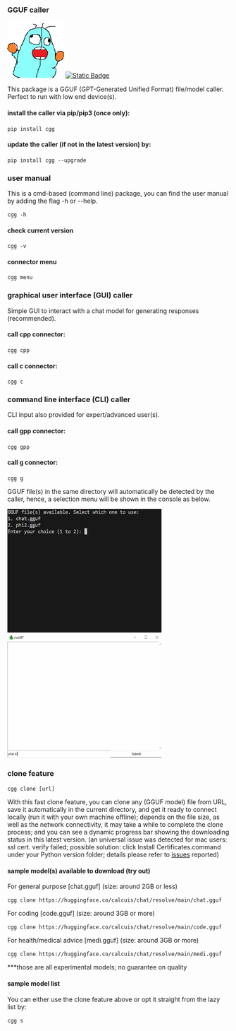 ### GGUF caller

[<img src="https://raw.githubusercontent.com/calcuis/cgg/master/cgg.gif" width="128" height="128">](https://github.com/calcuis/cgg)
[![Static Badge](https://img.shields.io/badge/cgg-release-blue?logo=github)](https://github.com/calcuis/cgg/releases)

This package is a GGUF (GPT-Generated Unified Format) file/model caller. Perfect to run with low end device(s).
#### install the caller via pip/pip3 (once only):
```
pip install cgg
```
#### update the caller (if not in the latest version) by:
```
pip install cgg --upgrade
```
### user manual
This is a cmd-based (command line) package, you can find the user manual by adding the flag -h or --help.
```
cgg -h
```
#### check current version
```
cgg -v
```
#### connector menu
```
cgg menu
```
### graphical user interface (GUI) caller
Simple GUI to interact with a chat model for generating responses (recommended).
#### call cpp connector:
```
cgg cpp
``` 
#### call c connector:
```
cgg c
```
### command line interface (CLI) caller
CLI input also provided for expert/advanced user(s).
#### call gpp connector:
```
cgg gpp
```
#### call g connector:
```
cgg g
```

GGUF file(s) in the same directory will automatically be detected by the caller, hence, a selection menu will be shown in the console as below.

[<img src="https://raw.githubusercontent.com/calcuis/chatgpt-model-selector/master/demo.gif" width="350" height="280">](https://github.com/calcuis/chatgpt-model-selector/blob/main/demo.gif)
[<img src="https://raw.githubusercontent.com/calcuis/chatgpt-model-selector/master/demo1.gif" width="350" height="280">](https://github.com/calcuis/chatgpt-model-selector/blob/main/demo1.gif)

### clone feature
```
cgg clone [url]
```
With this fast clone feature, you can clone any (GGUF model) file from URL, save it automatically in the current directory, and get it ready to connect locally (run it with your own machine offline); depends on the file size, as well as the network connectivity, it may take a while to complete the clone process; and you can see a dynamic progress bar showing the downloading status in this latest version. (an universal issue was detected for mac users: ssl cert. verify failed; possible solution: click Install Certificates.command under your Python version folder; details please refer to [issues](https://github.com/calcuis/cgg/issues) reported)

#### sample model(s) available to download (try out)
For general purpose
[chat.gguf] (size: around 2GB or less)
```
cgg clone https://huggingface.co/calcuis/chat/resolve/main/chat.gguf
```
For coding
[code.gguf] (size: around 3GB or more)
```
cgg clone https://huggingface.co/calcuis/chat/resolve/main/code.gguf
```
For health/medical advice
[medi.gguf] (size: around 3GB or more)
```
cgg clone https://huggingface.co/calcuis/chat/resolve/main/medi.gguf
```
***those are all experimental models; no guarantee on quality

#### sample model list
You can either use the clone feature above or opt it straight from the lazy list by:
```
cgg s
```